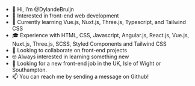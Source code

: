 - 👋 Hi, I’m @DylandeBruijn
- 👀 Interested in front-end web development
- 🌱 Currently learning Vue.js, Nuxt.js, Three.js, Typescript, and Tailwind CSS
- 🎓 Experience with HTML, CSS, Javascript, Angular.js, React.js, Vue.js, Nuxt.js, Three.js, SCSS, Styled Components and Tailwind CSS
- 💞️ Looking to collaborate on front-end projects
- 🤓 Always interested in learning something new
- 🌊 Looking for a new front-end job in the UK, Isle of Wight or Southampton.
- 📫 You can reach me by sending a message on Github!

<!---
DylandeBruijn/DylandeBruijn is a ✨ special ✨ repository because its `README.md` (this file) appears on your GitHub profile.
You can click the Preview link to take a look at your changes.
--->
